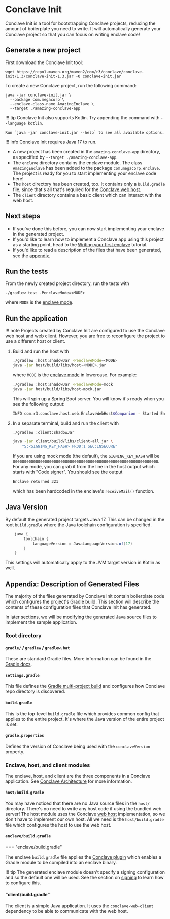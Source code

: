 # Conclave Init

Conclave Init is a tool for bootstrapping Conclave projects, reducing the amount of boilerplate you need to write.
It will automatically generate your Conclave project so that you can focus on writing enclave code!

## Generate a new project

First download the Conclave Init tool:

```shell
wget https://repo1.maven.org/maven2/com/r3/conclave/conclave-init/1.3/conclave-init-1.3.jar -O conclave-init.jar
```

To create a new Conclave project, run the following command:

```shell
java -jar conclave-init.jar \
  --package com.megacorp \
  --enclave-class-name AmazingEnclave \
  --target ./amazing-conclave-app
```

!!! tip
    Conclave Init also supports Kotlin. Try appending the command with `--language kotlin`.

    Run `java -jar conclave-init.jar --help` to see all available options.

!!! info
    Conclave Init requires Java 17 to run.

- A new project has been created in the `amazing-conclave-app` directory, as specified
  by `--target ./amazing-conclave-app`.
- The `enclave` directory contains the enclave module. The class `AmazingEnclave` has been added to the
  package `com.megacorp.enclave`. The project is ready for you to start implementing your enclave code here!
- The `host` directory has been created, too. It contains only a `build.gradle` file, since that's all that's required
  for the [Conclave web host](conclave-web-host.md).
- The `client` directory contains a basic client which can interact with the web host.

## Next steps

* If you've done this before, you can now start implementing your enclave in the generated project.
* If you'd like to learn how to implement a Conclave app using this project as a starting point, head to
  the [Writing your first enclave](writing-hello-world.md) tutorial.
* If you'd like to read a description of the files that have been generated, see the
  [appendix](#appendix-description-of-generated-files).

## Run the tests

From the newly created project directory, run the tests with

```
./gradlew test -PenclaveMode=<MODE>
```

where `MODE` is the [enclave mode](enclave-modes.md).

## Run the application

!!! note
    Projects created by Conclave Init are configured to use the Conclave web host and web client. However, you are
    free to reconfigure the project to use a different host or client.

1. Build and run the host with
   ```bash
   ./gradlew :host:shadowJar -PenclaveMode=<MODE>
   java -jar host/build/libs/host-<MODE>.jar
   ```
   where `MODE` is the [enclave mode](enclave-modes.md) in lowercase. For example:
   ```bash
   ./gradlew :host:shadowJar -PenclaveMode=mock
   java -jar host/build/libs/host-mock.jar
   ```
   This will spin up a Spring Boot server. You will know it's ready when you see the following output:
   ```bash
   INFO com.r3.conclave.host.web.EnclaveWebHost$Companion - Started EnclaveWebHost.Companion in <SECONDS> seconds
   ```

5. In a separate terminal, build and run the client with
   ```bash
   ./gradlew :client:shadowJar
   
   java -jar client/build/libs/client-all.jar \
       "S:<SIGNING_KEY_HASH> PROD:1 SEC:INSECURE"
   ```
   If you are using mock mode (the default), the `SIGNING_KEY_HASH` will be
   `0000000000000000000000000000000000000000000000000000000000000000`. For any mode, you can grab it from the line in
   the host output which starts with "Code signer". You should see the output
   ```bash
   Enclave returned 321
   ```
   which has been hardcoded in the enclave's `receiveMail()` function.

## Java Version

By default the generated project targets Java 17. This can be changed in the root `build.gradle` where the Java 
toolchain configuration is specified.

```groovy
    java {
        toolchain {
            languageVersion = JavaLanguageVersion.of(17)
        }
    }
```

This settings will automatically apply to the JVM target version in Kotlin as well.

## Appendix: Description of Generated Files

The majority of the files generated by Conclave Init contain boilerplate code which configures the project's Gradle 
build. This section will describe the contents of these configuration files that Conclave Init has generated.

In later sections, we will be modifying the generated Java source files to implement the sample application.

### Root directory

#### `gradle/` / `gradlew` / `gradlew.bat`

These are standard Gradle files. More information can be found in the [Gradle 
docs](https://docs.gradle.org/current/userguide/gradle_wrapper.html).

#### `settings.gradle`

This file defines the [Gradle multi-project 
build](https://docs.gradle.org/current/userguide/multi_project_builds.html#sec:creating_multi_project_builds) and 
configures how Conclave repo directory is discovered.

#### `build.gradle`

This is the top-level `build.gradle` file which provides common config that applies to the entire project. It's 
where the Java version of the entire project is set.

#### `gradle.properties`

Defines the version of Conclave being used with the `conclaveVersion` property.

### Enclave, host, and client modules
The enclave, host, and client are the three components in a Conclave application. See
[Conclave Architecture](architecture.md) for more information.

#### `host/build.gradle`

You may have noticed that there are no Java source files in the `host/` directory. There's no need to write any host 
code if using the bundled web server! The host module uses the Conclave [web host](conclave-web-host.md)
implementation, so we don't have to implement our own host. All we need is the `host/build.gradle` file which 
configures the host to use the web host.

#### `enclave/build.gradle`

=== "enclave/build.gradle"

The enclave `build.gradle` file applies the [Conclave plugin](enclave-configuration.md) which enables a Gradle 
module to be compiled into an enclave binary.

!!! tip
    The generated enclave module doesn't specify a signing configuration and so the default one will be used. See 
    the section on [signing](signing.md) to learn how to configure this.


#### "client/build.gradle"

The client is a simple Java application. It uses the `conclave-web-client` dependency to be able to communicate with 
the web host.
